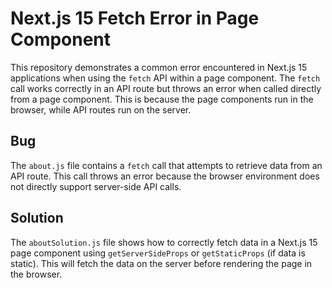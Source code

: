 # Next.js 15 Fetch Error in Page Component

This repository demonstrates a common error encountered in Next.js 15 applications when using the `fetch` API within a page component.  The `fetch` call works correctly in an API route but throws an error when called directly from a page component. This is because the page components run in the browser, while API routes run on the server.

## Bug

The `about.js` file contains a `fetch` call that attempts to retrieve data from an API route.  This call throws an error because the browser environment does not directly support server-side API calls.

## Solution

The `aboutSolution.js` file shows how to correctly fetch data in a Next.js 15 page component using `getServerSideProps` or `getStaticProps` (if data is static). This will fetch the data on the server before rendering the page in the browser.